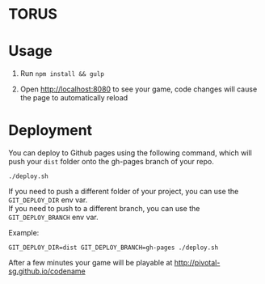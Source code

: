 # TORUS

# Usage

1. Run `npm install && gulp`

1. Open [http://localhost:8080](http://localhost:8080) to see your game, code changes will cause the page to automatically reload

# Deployment

You can deploy to Github pages using the following command, which will push your `dist` folder onto the gh-pages branch of your repo.

`./deploy.sh`

If you need to push a different folder of your project, you can use the `GIT_DEPLOY_DIR` env var.
<br>
If you need to push to a different branch, you can use the `GIT_DEPLOY_BRANCH` env var.

Example:

`GIT_DEPLOY_DIR=dist GIT_DEPLOY_BRANCH=gh-pages ./deploy.sh`

After a few minutes your game will be playable at http://pivotal-sg.github.io/codename

